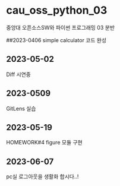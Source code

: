 # cau_oss_python_03
중앙대 오픈소스SW와 파이썬 프로그래밍 03 분반

##2023-0406
simple calculator 코드 완성

## 2023-05-02
Diff 시연중

## 2023-0509
GitLens 실습

## 2023-05-19
HOMEWORK#4 figure 모듈 구현

## 2023-06-07
pc실 로그아웃을 생활화 합시다..!
